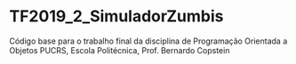# TF2019_2_SimuladorZumbis
Código base para o trabalho final da disciplina de Programação Orientada a Objetos
PUCRS, Escola Politécnica, Prof. Bernardo Copstein



